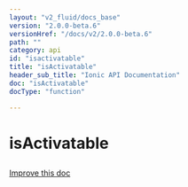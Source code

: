 ```yaml
---
layout: "v2_fluid/docs_base"
version: "2.0.0-beta.6"
versionHref: "/docs/v2/2.0.0-beta.6"
path: ""
category: api
id: "isactivatable"
title: "isActivatable"
header_sub_title: "Ionic API Documentation"
doc: "isActivatable"
docType: "function"

---
```










<h1 class="api-title">
<a class="anchor" name="is-activatable" href="#is-activatable"></a>

isActivatable






</h1>

<a class="improve-v2-docs" href="http://github.com/driftyco/ionic/edit/2.0//ionic/components/tap-click/tap-click.ts#L191">
Improve this doc
</a>







<!-- @usage tag -->


<!-- @property tags -->



<!-- instance methods on the class --><!-- related link --><!-- end content block -->


<!-- end body block -->

